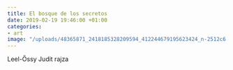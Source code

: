 ```yaml
---
title: El bosque de los secretos
date: 2019-02-19 19:46:00 +01:00
categories:
- art
image: "/uploads/48365871_2418185328209594_412244679195623424_n-2512c6.jpg"
---
```


Leel-Őssy Judit rajza